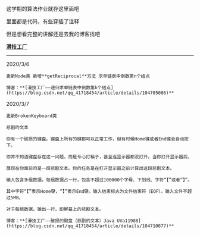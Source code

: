 这学期的算法作业就存这里面吧

  里面都是代码，有些穿插了注释<br/>
  
  
  但是想看完整的讲解还是去我的博客找吧
  
  **[滑技工厂](https://blog.csdn.net/qq_41718454)**
  
  <hr/>
 
2020/3/6

    更新Node类 新增**getReciprocal**方法 求单链表中倒数第n个结点
    
    博客：**[滑技工厂——递归求单链表中倒数第k个结点](https://blog.csdn.net/qq_41718454/article/details/104705086)**
    
2020/3/7

    更新BrokenKeyboard类
    
    悲剧的文本
    
    你有一个破损的键盘。键盘上所有的键都可以正常工作，但有时候Home键或者End键会自动按下。
    
    你并不知道键盘存在这一问题，而是专心打稿子，甚至连显示器都没打开。当你打开显示器后，
    
    展现在你面前的是一段悲剧文本。你的任务是在打开显示器之前计算出这段悲剧文本。
    
    输入包含多组数据。每组数据占一行，包含不超过100000个字母、下划线、字符“【”或者“】”。
    
    其中字符“【”表示Home键，“】”表示End键。输入结束标志为文件结束符（EOF）。输入文件不超过5MB。
    
    对于每组数据，输出一行，即屏幕上的悲剧文本。
    
    博客：**[滑技工厂——破损的键盘（悲剧的文本）Java UVa11988](https://blog.csdn.net/qq_41718454/article/details/104710877)**
    
    